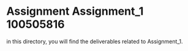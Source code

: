 # Assignment Assignment_1  100505816

in this directory, you will find the deliverables related to Assignment_1.
